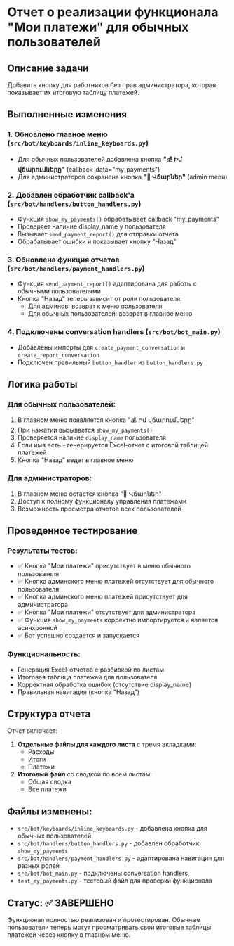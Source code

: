 # Отчет о реализации функционала "Мои платежи" для обычных пользователей

## Описание задачи
Добавить кнопку для работников без прав администратора, которая показывает их итоговую таблицу платежей.

## Выполненные изменения

### 1. Обновлено главное меню (`src/bot/keyboards/inline_keyboards.py`)
- Для обычных пользователей добавлена кнопка **"💰 Իմ վճարումները"** (callback_data="my_payments")
- Для администраторов сохранена кнопка **"💸 Վճարներ"** (admin menu)

### 2. Добавлен обработчик callback'а (`src/bot/handlers/button_handlers.py`)
- Функция `show_my_payments()` обрабатывает callback "my_payments"
- Проверяет наличие display_name у пользователя
- Вызывает `send_payment_report()` для отправки отчета
- Обрабатывает ошибки и показывает кнопку "Назад"

### 3. Обновлена функция отчетов (`src/bot/handlers/payment_handlers.py`)
- Функция `send_payment_report()` адаптирована для работы с обычными пользователями
- Кнопка "Назад" теперь зависит от роли пользователя:
  - Для админов: возврат к меню пользователя
  - Для обычных пользователей: возврат в главное меню

### 4. Подключены conversation handlers (`src/bot/bot_main.py`)
- Добавлены импорты для `create_payment_conversation` и `create_report_conversation`
- Подключен правильный `button_handler` из `button_handlers.py`

## Логика работы

### Для обычных пользователей:
1. В главном меню появляется кнопка "💰 Իմ վճարումները"
2. При нажатии вызывается `show_my_payments()`
3. Проверяется наличие `display_name` пользователя
4. Если имя есть - генерируется Excel-отчет с итоговой таблицей платежей
5. Кнопка "Назад" ведет в главное меню

### Для администраторов:
1. В главном меню остается кнопка "💸 Վճարներ"
2. Доступ к полному функционалу управления платежами
3. Возможность просмотра отчетов всех пользователей

## Проведенное тестирование

### Результаты тестов:
- ✅ Кнопка "Мои платежи" присутствует в меню обычного пользователя
- ✅ Кнопка админского меню платежей отсутствует для обычного пользователя
- ✅ Кнопка админского меню платежей присутствует для администратора
- ✅ Кнопка "Мои платежи" отсутствует для администратора
- ✅ Функция `show_my_payments` корректно импортируется и является асинхронной
- ✅ Бот успешно создается и запускается

### Функциональность:
- Генерация Excel-отчетов с разбивкой по листам
- Итоговая таблица платежей для пользователя
- Корректная обработка ошибок (отсутствие display_name)
- Правильная навигация (кнопка "Назад")

## Структура отчета

Отчет включает:
1. **Отдельные файлы для каждого листа** с тремя вкладками:
   - Расходы
   - Итоги
   - Платежи
2. **Итоговый файл** со сводкой по всем листам:
   - Общая сводка
   - Все платежи

## Файлы изменены:
- `src/bot/keyboards/inline_keyboards.py` - добавлена кнопка для обычных пользователей
- `src/bot/handlers/button_handlers.py` - добавлен обработчик `show_my_payments`
- `src/bot/handlers/payment_handlers.py` - адаптирована навигация для разных ролей
- `src/bot/bot_main.py` - подключены conversation handlers
- `test_my_payments.py` - тестовый файл для проверки функционала

## Статус: ✅ ЗАВЕРШЕНО
Функционал полностью реализован и протестирован. Обычные пользователи теперь могут просматривать свои итоговые таблицы платежей через кнопку в главном меню.
